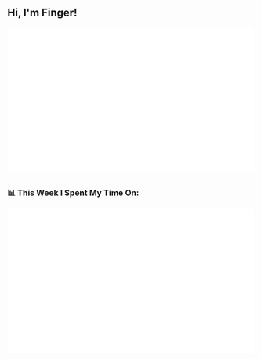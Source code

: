<h2> Hi, I'm Finger!</h2>

<img align="right" src="https://raw.githubusercontent.com/spianmo/github-stats/master/generated/overview.svg#gh-light-mode-only">

<!-- <img align="right" height="160em" src="https://github-readme-stats-eight-theta.vercel.app/api/top-langs/?username=spianmo&layout=compact&langs_count=8&theme=algolia"/>	 -->
	
```go
package main

type Me struct {
	Name   string
	Job    string
	Code   string
	Skills string
}

func main() {
	me := &Me{
		Name:   "Finger",
		Job:    "Client-side Engineer",
		Code:   "Java, Kotlin, C#, Rust and C++ and Others",
		Skills: "Android, Security, Cross-platform client, NLP, CV, ASR ^o^",
	}
	_ = me
}
```


<h3>📊 This Week I Spent My Time On:</h3>
<img align='right' src="https://raw.githubusercontent.com/spianmo/github-stats/master/generated/languages.svg#gh-light-mode-only">

<!--START_SECTION:waka-->

```txt
Kotlin                 9 hrs 7 mins    ████████▓░░░░░░░░░░░░░░░░   34.29 %
Python                 7 hrs 23 mins   ███████░░░░░░░░░░░░░░░░░░   27.82 %
Java                   3 hrs 49 mins   ███▓░░░░░░░░░░░░░░░░░░░░░   14.39 %
XML                    2 hrs 4 mins    ██░░░░░░░░░░░░░░░░░░░░░░░   07.78 %
Properties             1 hr 19 mins    █▒░░░░░░░░░░░░░░░░░░░░░░░   05.00 %
```

<!--END_SECTION:waka-->
